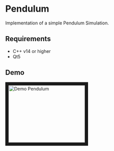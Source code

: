 # Pendulum

Implementation of a simple Pendulum Simulation.

## Requirements

- C++ v14 or higher
- Qt5

## Demo

<a href="http://www.youtube.com/watch?feature=player_embedded&v=8-tKijmrkWE
" target="_blank"><img src="http://img.youtube.com/vi/8-tKijmrkWE/0.jpg"
alt="Demo Pendulum" width="240" height="180" border="10" /></a>
